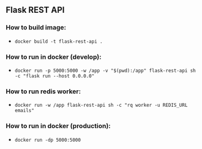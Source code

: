 ## Flask REST API

### How to build image:

- `docker build -t flask-rest-api .`

### How to run in docker (develop):

- `docker run -p 5000:5000 -w /app -v "$(pwd):/app" flask-rest-api sh -c "flask run --host 0.0.0.0"`

### How to run redis worker:

- `docker run -w /app flask-rest-api sh -c "rq worker -u REDIS_URL emails"`

### How to run in docker (production):

- `docker run -dp 5000:5000`
